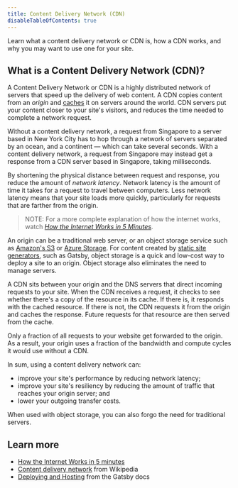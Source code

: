 ```yaml
---
title: Content Delivery Network (CDN)
disableTableOfContents: true
---
```


Learn what a content delivery network or CDN is, how a CDN works, and why you may want to use one for your site.

## What is a Content Delivery Network (CDN)?

A Content Delivery Network or CDN is a highly distributed network of servers that speed up the delivery of web content. A CDN copies content from an *origin* and [caches](/docs/glossary/#cache) it on servers around the world. CDN servers put your content closer to your site's visitors, and reduces the time needed to complete a network request.

Without a content delivery network, a request from Singapore to a server based in New York City has to hop through a network of servers separated by an ocean, and a continent &mdash; which can take several seconds. With a content delivery network, a request from Singapore may instead get a response from a CDN server based in Singapore, taking milliseconds.

By shortening the physical distance between request and response, you reduce the amount of _network latency_. Network latency is the amount of time it takes for a request to travel between computers. Less network latency means that your site loads more quickly, particularly for requests that are farther from the origin.

> NOTE: For a more complete explanation of how the internet works, watch [_How the Internet Works in 5 Minutes_](https://www.youtube.com/watch?v=7_LPdttKXPc).

An origin can be a traditional web server, or an object storage service such as [Amazon's S3](/docs/deploying-to-s3-cloudfront/) or [Azure Storage](/blog/2018-11-05-deploying-gatsby-to-azure/). For content created by [static site generators](/docs/glossary/static-site-generator/), such as Gatsby, object storage is a quick and low-cost way to deploy a site to an origin. Object storage also eliminates the need to manage servers.

A CDN sits between your origin and the DNS servers that direct incoming requests to your site. When the CDN receives a request, it checks to see whether there's a copy of the resource in its cache. If there is, it responds with the cached resource. If there is not, the CDN requests it from the origin and caches the response. Future requests for that resource are then served from the cache.

Only a fraction of all requests to your website get forwarded to the origin. As a result, your origin uses a fraction of the bandwidth and compute cycles it would use without a CDN.

In sum, using a content delivery network can:

- improve your site's performance by reducing network latency;
- improve your site's resiliency by reducing the amount of traffic that reaches your origin server; and
- lower your outgoing transfer costs.

When used with object storage, you can also forgo the need for traditional servers.

## Learn more

- [How the Internet Works in 5 minutes](https://www.youtube.com/watch?v=7_LPdttKXPc)
- [Content delivery network](https://en.wikipedia.org/wiki/Content_delivery_network) from Wikipedia
- [Deploying and Hosting](/docs/deploying-and-hosting/) from the Gatsby docs
